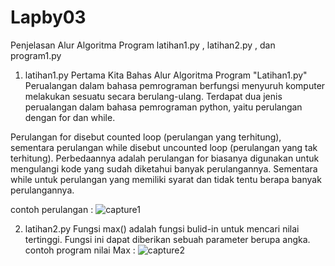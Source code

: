 # Lapby03
Penjelasan Alur Algoritma Program latihan1.py , latihan2.py , dan program1.py

1.  latihan1.py
Pertama Kita Bahas Alur Algoritma Program "Latihan1.py"
Perualangan dalam bahasa pemrograman berfungsi menyuruh komputer melakukan sesuatu secara berulang-ulang. Terdapat dua jenis perualangan dalam bahasa pemrograman python, yaitu perulangan dengan for dan while.

Perulangan for disebut counted loop (perulangan yang terhitung), sementara perulangan while disebut uncounted loop (perulangan yang tak terhitung). Perbedaannya adalah perulangan for biasanya digunakan untuk mengulangi kode yang sudah diketahui banyak perulangannya. Sementara while untuk perulangan yang memiliki syarat dan tidak tentu berapa banyak perulangannya.

contoh perulangan :
![capture1](https://user-images.githubusercontent.com/46735232/52991188-3434c100-343e-11e9-8a61-3c11146b99b2.JPG)

2.  latihan2.py
Fungsi max() adalah fungsi bulid-in untuk mencari nilai tertinggi. Fungsi ini dapat diberikan sebuah parameter berupa angka. 
contoh program nilai Max :
![capture2](https://user-images.githubusercontent.com/46735232/52991297-ac9b8200-343e-11e9-8bbc-90878adf99c2.JPG)




  
